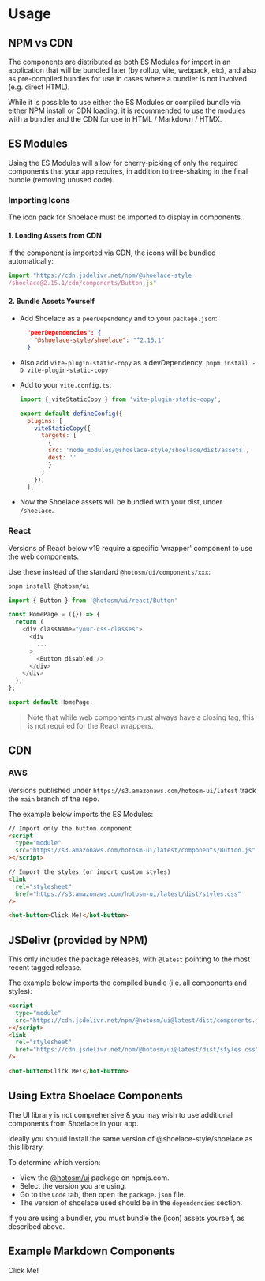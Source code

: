 # Usage

## NPM vs CDN

The components are distributed as both ES Modules for import in an application
that will be bundled later (by rollup, vite, webpack, etc), and also as pre-compiled
bundles for use in cases where a bundler is not involved (e.g. direct HTML).

While it is possible to use either the ES Modules or compiled bundle via either NPM
install or CDN loading, it is recommended to use the modules with a bundler and the
CDN for use in HTML / Markdown / HTMX.

## ES Modules

Using the ES Modules will allow for cherry-picking of only the required components
that your app requires, in addition to tree-shaking in the final bundle
(removing unused code).

### Importing Icons

The icon pack for Shoelace must be imported to display in components.

#### 1. Loading Assets from CDN

If the component is imported via CDN, the icons will be bundled automatically:

```js
import "https://cdn.jsdelivr.net/npm/@shoelace-style
/shoelace@2.15.1/cdn/components/Button.js"
```

#### 2. Bundle Assets Yourself

- Add Shoelace as a `peerDependency` and to your `package.json`:

    ```json
      "peerDependencies": {
        "@shoelace-style/shoelace": "^2.15.1"
      }
    ```

- Also add `vite-plugin-static-copy` as a devDependency:
    `pnpm install -D vite-plugin-static-copy`
- Add to your `vite.config.ts`:

    ```js
    import { viteStaticCopy } from 'vite-plugin-static-copy';

    export default defineConfig({
      plugins: [
        viteStaticCopy({
          targets: [
            {
            src: 'node_modules/@shoelace-style/shoelace/dist/assets',
            dest: ''
            }
          ]
        }),
      ],
    ```

- Now the Shoelace assets will be bundled with your dist, under `/shoelace`.

### React

Versions of React below v19 require a specific 'wrapper' component to use the
web components.

Use these instead of the standard `@hotosm/ui/components/xxx`:

```bash
pnpm install @hotosm/ui
```

```js
import { Button } from '@hotosm/ui/react/Button'

const HomePage = ({}) => {
  return (
    <div className="your-css-classes">
      <div
        ...
      >
        <Button disabled />
      </div>
    </div>
  );
};

export default HomePage;
```

> Note that while web components must always have a closing tag, this is not
> required for the React wrappers.

## CDN

### AWS

Versions published under `https://s3.amazonaws.com/hotosm-ui/latest` track the `main`
branch of the repo.

The example below imports the ES Modules:

```html
// Import only the button component
<script
  type="module"
  src="https://s3.amazonaws.com/hotosm-ui/latest/components/Button.js"
></script>

// Import the styles (or import custom styles)
<link
  rel="stylesheet"
  href="https://s3.amazonaws.com/hotosm-ui/latest/dist/styles.css"
/>

<hot-button>Click Me!</hot-button>
```

## JSDelivr (provided by NPM)

This only includes the package releases, with `@latest` pointing to the most
recent tagged release.

The example below imports the compiled bundle (i.e. all components and styles):

```html
<script
  type="module"
  src="https://cdn.jsdelivr.net/npm/@hotosm/ui@latest/dist/components.js"
></script>
<link
  rel="stylesheet"
  href="https://cdn.jsdelivr.net/npm/@hotosm/ui@latest/dist/styles.css"
/>

<hot-button>Click Me!</hot-button>
```

## Using Extra Shoelace Components

The UI library is not comprehensive & you may wish to use additional components
from Shoelace in your app.

Ideally you should install the same version of @shoelace-style/shoelace as this
library.

To determine which version:

- View the
  [@hotosm/ui](https://www.npmjs.com/package/@hotosm/ui?activeTab=versions)
  package on npmjs.com.
- Select the version you are using.
- Go to the `Code` tab, then open the `package.json` file.
- The version of shoelace used should be in the `dependencies` section.

If you are using a bundler, you must bundle the (icon) assets yourself,
as described above.

## Example Markdown Components

<!-- markdownlint-disable -->

<hot-button id="hotButton">Click Me!</hot-button>
<script>
  const button = document.getElementById('hotButton');

  button.addEventListener('click', () => {
    alert('Button Clicked!');
  });
</script>

<br>

<hot-toolbar></hot-toolbar>

<!-- markdownlint-enable -->
